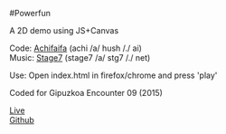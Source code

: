#Powerfun

A 2D demo using JS+Canvas

Code: [Achifaifa](http://achi.se) (achi /a/ hush /./ ai)  
Music: [Stage7](http://stg7.net) (stage7 /a/ stg7 /./ net)

Use: Open index.html in firefox/chrome and press 'play'

Coded for Gipuzkoa Encounter 09 (2015)

[Live](http://achi.se/projects/software/demos/powerfun)  
[Github](https://github.com/achifaifa/powerfun)
